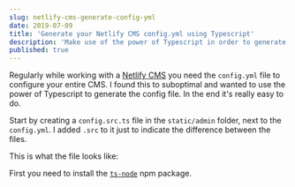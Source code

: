 ```yaml
---
slug: netlify-cms-generate-config-yml
date: 2019-07-09
title: 'Generate your Netlify CMS config.yml using Typescript'
description: 'Make use of the power of Typescript in order to generate a Netlify CMS config.yml.'
published: true
---
```


Regularly while working with a [Netlify CMS](https://www.netlifycms.org/) you need the `config.yml` file to configure your entire CMS. I found this to suboptimal and wanted to use the power of Typescript to generate the config file. In the end it's really easy to do.

Start by creating a `config.src.ts` file in the `static/admin` folder, next to the `config.yml`. I added `.src` to it just to indicate the difference between the files.

This is what the file looks like:
<script src="https://gist.github.com/marcveens/c723f6ce70f7f231ebde323b71ce7954.js"></script>


First you need to install the [`ts-node`](https://www.npmjs.com/package/ts-node) npm package. 